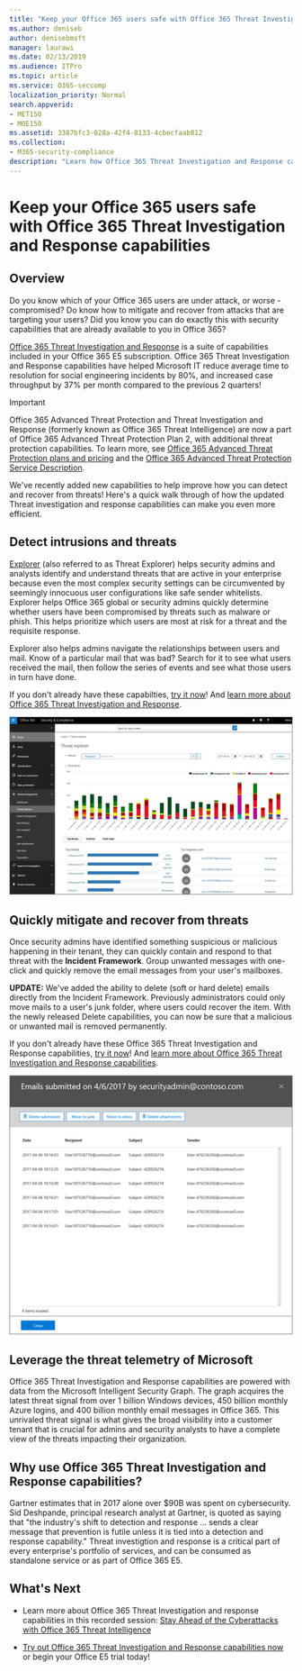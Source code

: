 ```yaml
---
title: "Keep your Office 365 users safe with Office 365 Threat Investigation and Response capabilities"
ms.author: deniseb
author: denisebmsft
manager: laurawi
ms.date: 02/13/2019
ms.audience: ITPro
ms.topic: article
ms.service: O365-seccomp
localization_priority: Normal
search.appverid:
- MET150
- MOE150
ms.assetid: 3387bfc3-028a-42f4-8133-4cbecfaab812
ms.collection: 
- M365-security-compliance
description: "Learn how Office 365 Threat Investigation and Response capabilities can help your organization detect intrusions and threats, and quickly mitigate and recover from threats."
---
```


# Keep your Office 365 users safe with Office 365 Threat Investigation and Response capabilities

## Overview

Do you know which of your Office 365 users are under attack, or worse - compromised? Do know how to mitigate and recover from attacks that are targeting your users? Did you know you can do exactly this with security capabilities that are already available to you in Office 365? 
  
[Office 365 Threat Investigation and Response](office-365-ti.md) is a suite of capabilities included in your Office 365 E5 subscription. Office 365 Threat Investigation and Response capabilities have helped Microsoft IT reduce average time to resolution for social engineering incidents by 80%, and increased case throughput by 37% per month compared to the previous 2 quarters! 

> [!IMPORTANT]
> Office 365 Advanced Threat Protection and Threat Investigation and Response (formerly known as Office 365 Threat Intelligence) are now a part of Office 365 Advanced Threat Protection Plan 2, with additional threat protection capabilities. To learn more, see [Office 365 Advanced Threat Protection plans and pricing](https://products.office.com/exchange/advance-threat-protection) and the [Office 365 Advanced Threat Protection Service Description](https://docs.microsoft.com/office365/servicedescriptions/office-365-advanced-threat-protection-service-description).
  
We've recently added new capabilities to help improve how you can detect and recover from threats! Here's a quick walk through of how the updated Threat investigation and response capabilities can make you even more efficient.
  
## Detect intrusions and threats

[Explorer](use-explorer-in-security-and-compliance.md) (also referred to as Threat Explorer) helps security admins and analysts identify and understand threats that are active in your enterprise because even the most complex security settings can be circumvented by seemingly innocuous user configurations like safe sender whitelists. Explorer helps Office 365 global or security admins quickly determine whether users have been compromised by threats such as malware or phish. This helps prioritize which users are most at risk for a threat and the requisite response. 
  
Explorer also helps admins navigate the relationships between users and mail. Know of a particular mail that was bad? Search for it to see what users received the mail, then follow the series of events and see what those users in turn have done.

If you don't already have these capabilties, [try it now](https://aka.ms/tryo365threatintel3)! And [learn more about Office 365 Threat Investigation and Response](https://aka.ms/readmoreabouto365threatintel).
  
![Screen shot of threat explorer in Office 365, colour-coded by malware family](media/591338dd-252a-437d-b5f2-87aa42e74b0c.png)
  
## Quickly mitigate and recover from threats

Once security admins have identified something suspicious or malicious happening in their tenant, they can quickly contain and respond to that threat with the **Incident Framework**. Group unwanted messages with one-click and quickly remove the email messages from your user's mailboxes. 
  
 **UPDATE:** We've added the ability to delete (soft or hard delete) emails directly from the Incident Framework. Previously administrators could only move mails to a user's junk folder, where users could recover the item. With the newly released Delete capabilities, you can now be sure that a malicious or unwanted mail is removed permanently. 
  
If you don't already have these Office 365 Threat Investigation and Response capabilities, [try it now](https://aka.ms/tryo365threatintel3)! And [learn more about Office 365 Threat Investigation and Response capabilities](https://aka.ms/readmoreabouto365threatintel).
  
![Screen shot of email list of incident remediation](media/9d8452d3-d8d2-4b26-81f9-76396e08dd17.png)
  
## Leverage the threat telemetry of Microsoft

Office 365 Threat Investigation and Response capabilities are powered with data from the Microsoft Intelligent Security Graph. The graph acquires the latest threat signal from over 1 billion Windows devices, 450 billion monthly Azure logins, and 400 billion monthly email messages in Office 365. This unrivaled threat signal is what gives the broad visibility into a customer tenant that is crucial for admins and security analysts to have a complete view of the threats impacting their organization. 
  
   
## Why use Office 365 Threat Investigation and Response capabilities?

Gartner estimates that in 2017 alone over $90B was spent on cybersecurity. Sid Deshpande, principal research analyst at Gartner, is quoted as saying that "the industry's shift to detection and response … sends a clear message that prevention is futile unless it is tied into a detection and response capability." Threat investigtion and response is a critical part of every enterprise's portfolio of services, and can be consumed as standalone service or as part of Office 365 E5.
  
## What's Next

- Learn more about Office 365 Threat Investigation and response capabilities  in this recorded session: [Stay Ahead of the Cyberattacks with Office 365 Threat Intelligence](https://myignite.microsoft.com/videos/53723)
    
- [Try out Office 365 Threat Investigation and Response capabilities now](https://aka.ms/tryo365threatintel3) or begin your Office E5 trial today! 
    

